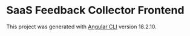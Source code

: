 # SaaS Feedback Collector Frontend

This project was generated with [Angular CLI](https://github.com/angular/angular-cli) version 18.2.10.
